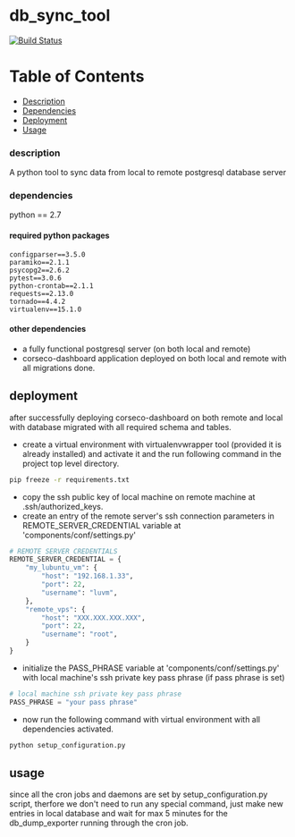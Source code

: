 # db_sync_tool 
[![Build Status](https://travis-ci.org/corsecotech/db_sync_tool.svg?branch=master)](https://travis-ci.org/corsecotech/db_sync_tool)

# Table of Contents

- [Description](#description)
- [Dependencies](#dependencies)
- [Deployment](#deployment)
- [Usage](#usage)

### description
A python tool to sync data from local to remote postgresql database
server

### dependencies
python == 2.7
#### required python packages
    configparser==3.5.0
    paramiko==2.1.1
    psycopg2==2.6.2
    pytest==3.0.6
    python-crontab==2.1.1
    requests==2.13.0
    tornado==4.4.2
    virtualenv==15.1.0


#### other dependencies
  - a fully functional postgresql server (on both local and remote)
  - corseco-dashboard application deployed on both local and remote with all migrations done.


## deployment
after successfully deploying corseco-dashboard on both remote and local with database migrated with all 
required schema and tables.
  - create a virtual environment with virtualenvwrapper tool (provided it is already installed) and activate
    it and the run following command in the project top level directory.

```sh
pip freeze -r requirements.txt

```
  - copy the ssh public key of local machine on remote machine at .ssh/authorized_keys.
  - create an entry of the remote server's ssh connection parameters in REMOTE_SERVER_CREDENTIAL variable at 
  'components/conf/settings.py'

```python
# REMOTE SERVER CREDENTIALS
REMOTE_SERVER_CREDENTIAL = {
    "my_lubuntu_vm": {
        "host": "192.168.1.33",
        "port": 22,
        "username": "luvm",
    },
    "remote_vps": {
        "host": "XXX.XXX.XXX.XXX",
        "port": 22,
        "username": "root",
    }
}

```

  - initialize the PASS_PHRASE variable at 'components/conf/settings.py' with local machine's ssh private 
    key pass phrase (if pass phrase is set) 

```python
# local machine ssh private key pass phrase
PASS_PHRASE = "your pass phrase"

```
  - now run the following command with virtual environment with all dependencies activated.

```sh
python setup_configuration.py
```


## usage
since all the cron jobs and daemons are set by setup_configuration.py script, therfore we don't need to
run any special command, just make new entries in local database and wait for max 5 minutes for the db_dump_exporter
running through the cron job.
